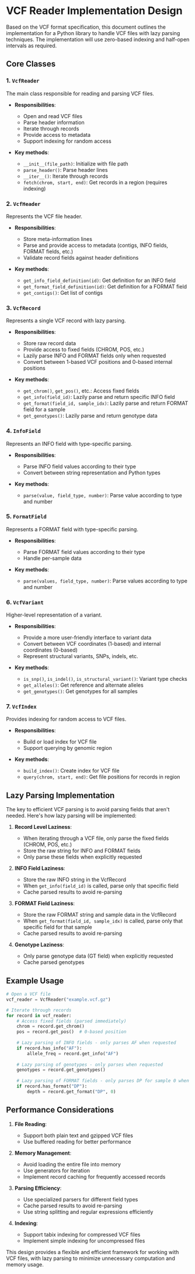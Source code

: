 # VCF Reader Implementation Design

Based on the VCF format specification, this document outlines the implementation for a Python library to handle VCF files with lazy parsing techniques. The implementation will use zero-based indexing and half-open intervals as required.

## Core Classes

### 1. `VcfReader`
The main class responsible for reading and parsing VCF files.

- **Responsibilities**:
  - Open and read VCF files
  - Parse header information
  - Iterate through records
  - Provide access to metadata
  - Support indexing for random access

- **Key methods**:
  - `__init__(file_path)`: Initialize with file path
  - `parse_header()`: Parse header lines
  - `__iter__()`: Iterate through records
  - `fetch(chrom, start, end)`: Get records in a region (requires indexing)

### 2. `VcfHeader`
Represents the VCF file header.

- **Responsibilities**:
  - Store meta-information lines
  - Parse and provide access to metadata (contigs, INFO fields, FORMAT fields, etc.)
  - Validate record fields against header definitions

- **Key methods**:
  - `get_info_field_definition(id)`: Get definition for an INFO field
  - `get_format_field_definition(id)`: Get definition for a FORMAT field
  - `get_contigs()`: Get list of contigs

### 3. `VcfRecord`
Represents a single VCF record with lazy parsing.

- **Responsibilities**:
  - Store raw record data
  - Provide access to fixed fields (CHROM, POS, etc.)
  - Lazily parse INFO and FORMAT fields only when requested
  - Convert between 1-based VCF positions and 0-based internal positions

- **Key methods**:
  - `get_chrom()`, `get_pos()`, etc.: Access fixed fields
  - `get_info(field_id)`: Lazily parse and return specific INFO field
  - `get_format(field_id, sample_idx)`: Lazily parse and return FORMAT field for a sample
  - `get_genotypes()`: Lazily parse and return genotype data

### 4. `InfoField`
Represents an INFO field with type-specific parsing.

- **Responsibilities**:
  - Parse INFO field values according to their type
  - Convert between string representation and Python types

- **Key methods**:
  - `parse(value, field_type, number)`: Parse value according to type and number

### 5. `FormatField`
Represents a FORMAT field with type-specific parsing.

- **Responsibilities**:
  - Parse FORMAT field values according to their type
  - Handle per-sample data

- **Key methods**:
  - `parse(values, field_type, number)`: Parse values according to type and number

### 6. `VcfVariant`
Higher-level representation of a variant.

- **Responsibilities**:
  - Provide a more user-friendly interface to variant data
  - Convert between VCF coordinates (1-based) and internal coordinates (0-based)
  - Represent structural variants, SNPs, indels, etc.

- **Key methods**:
  - `is_snp()`, `is_indel()`, `is_structural_variant()`: Variant type checks
  - `get_alleles()`: Get reference and alternate alleles
  - `get_genotypes()`: Get genotypes for all samples

### 7. `VcfIndex`
Provides indexing for random access to VCF files.

- **Responsibilities**:
  - Build or load index for VCF file
  - Support querying by genomic region

- **Key methods**:
  - `build_index()`: Create index for VCF file
  - `query(chrom, start, end)`: Get file positions for records in region

## Lazy Parsing Implementation

The key to efficient VCF parsing is to avoid parsing fields that aren't needed. Here's how lazy parsing will be implemented:

1. **Record Level Laziness**:
   - When iterating through a VCF file, only parse the fixed fields (CHROM, POS, etc.)
   - Store the raw string for INFO and FORMAT fields
   - Only parse these fields when explicitly requested

2. **INFO Field Laziness**:
   - Store the raw INFO string in the VcfRecord
   - When `get_info(field_id)` is called, parse only that specific field
   - Cache parsed results to avoid re-parsing

3. **FORMAT Field Laziness**:
   - Store the raw FORMAT string and sample data in the VcfRecord
   - When `get_format(field_id, sample_idx)` is called, parse only that specific field for that sample
   - Cache parsed results to avoid re-parsing

4. **Genotype Laziness**:
   - Only parse genotype data (GT field) when explicitly requested
   - Cache parsed genotypes

## Example Usage

```python
# Open a VCF file
vcf_reader = VcfReader("example.vcf.gz")

# Iterate through records
for record in vcf_reader:
    # Access fixed fields (parsed immediately)
    chrom = record.get_chrom()
    pos = record.get_pos()  # 0-based position
    
    # Lazy parsing of INFO fields - only parses AF when requested
    if record.has_info("AF"):
        allele_freq = record.get_info("AF")
    
    # Lazy parsing of genotypes - only parses when requested
    genotypes = record.get_genotypes()
    
    # Lazy parsing of FORMAT fields - only parses DP for sample 0 when requested
    if record.has_format("DP"):
        depth = record.get_format("DP", 0)
```

## Performance Considerations

1. **File Reading**:
   - Support both plain text and gzipped VCF files
   - Use buffered reading for better performance

2. **Memory Management**:
   - Avoid loading the entire file into memory
   - Use generators for iteration
   - Implement record caching for frequently accessed records

3. **Parsing Efficiency**:
   - Use specialized parsers for different field types
   - Cache parsed results to avoid re-parsing
   - Use string splitting and regular expressions efficiently

4. **Indexing**:
   - Support tabix indexing for compressed VCF files
   - Implement simple indexing for uncompressed files

This design provides a flexible and efficient framework for working with VCF files, with lazy parsing to minimize unnecessary computation and memory usage.